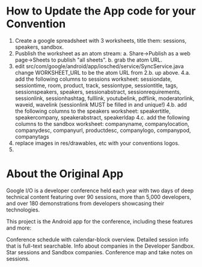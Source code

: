 How to Update the App code for your Convention
===============================================

1. Create a google spreadsheet with 3 worksheets, title them: sessions, speakers, sandbox.  
2. Pusblish the worksheet as an atom stream: 
	a. Share->Publish as a web page->Sheets to publish "all sheets".
	b. grab the atom URL.
3. edit src/com/google/android/app/iosched/service/SyncService.java
	change WORKSHEET_URL to be the atom URL from 2.b. up above.
4.a. add the following columns to sessions worksheet: sessiondate, sessiontime, room, product, track, sessiontype, sessiontitle, tags, sessionspeakers, speakers, sessionabstract, sessionrequirements, sessionlink, sessionhashtag, fulllink, youtubelink, pdflink, moderatorlink, waveid, wavelink
(sessionlink MUST be filled in and unique!)
4.b. add the following columns to the speakers worksheet: speakertitle, speakercompany, speakerabstract, speakerldap
4.c. add the following columns to the sandbox worksheet: companyname, companylocation, companydesc, companyurl, productdesc, companylogo, companypod, companytags
5. replace images in res/drawables, etc with your conventions logos.
6. 



About the Original App
=========================
Google I/O is a developer conference held each year with two days of deep technical content featuring over 90 sessions, more than 5,000 developers, and over 180 demonstrations from developers showcasing their technologies.

This project is the Android app for the conference, including these features and more:

Conference schedule with calendar-block overview.
Detailed session info that is full-text searchable.
Info about companies in the Developer Sandbox.
Star sessions and Sandbox companies.
Conference map and take notes on sessions.
